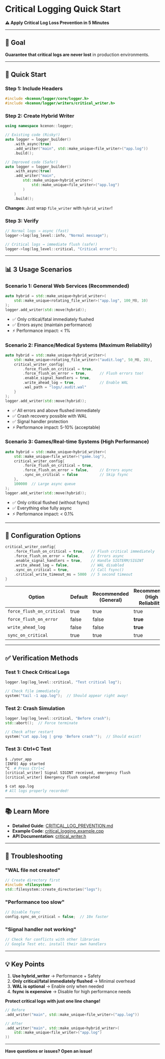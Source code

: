 # Critical Logging Quick Start

**⚠️ Apply Critical Log Loss Prevention in 5 Minutes**

---

## 🎯 Goal

**Guarantee that critical logs are never lost** in production environments.

---

## 🚀 Quick Start

### Step 1: Include Headers

```cpp
#include <kcenon/logger/core/logger.h>
#include <kcenon/logger/writers/critical_writer.h>
```

### Step 2: Create Hybrid Writer

```cpp
using namespace kcenon::logger;

// Existing code (Risky!)
auto logger = logger_builder()
    .with_async(true)
    .add_writer("main", std::make_unique<file_writer>("app.log"))
    .build();

// Improved code (Safe!)
auto logger = logger_builder()
    .with_async(true)
    .add_writer("main",
        std::make_unique<hybrid_writer>(
            std::make_unique<file_writer>("app.log")
        )
    )
    .build();
```

**Changes**: Just wrap `file_writer` with `hybrid_writer`!

### Step 3: Verify

```cpp
// Normal logs → async (fast)
logger->log(log_level::info, "Normal message");

// Critical logs → immediate flush (safe!)
logger->log(log_level::critical, "Critical error");
```

---

## 📊 3 Usage Scenarios

### Scenario 1: General Web Services (Recommended)

```cpp
auto hybrid = std::make_unique<hybrid_writer>(
    std::make_unique<rotating_file_writer>("app.log", 100_MB, 10)
);
logger.add_writer(std::move(hybrid));
```

- ✅ Only critical/fatal immediately flushed
- ✅ Errors async (maintain performance)
- ⚡ Performance impact: < 1%

### Scenario 2: Finance/Medical Systems (Maximum Reliability)

```cpp
auto hybrid = std::make_unique<hybrid_writer>(
    std::make_unique<rotating_file_writer>("audit.log", 50_MB, 20),
    critical_writer_config{
        .force_flush_on_critical = true,
        .force_flush_on_error = true,      // Flush errors too!
        .enable_signal_handlers = true,
        .write_ahead_log = true,           // Enable WAL
        .wal_path = "logs/.audit.wal"
    }
);
logger.add_writer(std::move(hybrid));
```

- ✅ All errors and above flushed immediately
- ✅ Crash recovery possible with WAL
- ✅ Signal handler protection
- ⚡ Performance impact: 5-10% (acceptable)

### Scenario 3: Games/Real-time Systems (High Performance)

```cpp
auto hybrid = std::make_unique<hybrid_writer>(
    std::make_unique<file_writer>("game.log"),
    critical_writer_config{
        .force_flush_on_critical = true,
        .force_flush_on_error = false,     // Errors async
        .sync_on_critical = false          // Skip fsync
    },
    100000  // Large async queue
);
logger.add_writer(std::move(hybrid));
```

- ✅ Only critical flushed (without fsync)
- ✅ Everything else fully async
- ⚡ Performance impact: < 0.1%

---

## 🔧 Configuration Options

```cpp
critical_writer_config{
    .force_flush_on_critical = true,   // Flush critical immediately
    .force_flush_on_error = false,     // Errors async
    .enable_signal_handlers = true,    // Handle SIGTERM/SIGINT
    .write_ahead_log = false,          // WAL disabled
    .sync_on_critical = true,          // Call fsync()
    .critical_write_timeout_ms = 5000  // 5 second timeout
}
```

| Option | Default | Recommended (General) | Recommended (High Reliability) |
|--------|---------|----------------------|-------------------------------|
| `force_flush_on_critical` | true | true | true |
| `force_flush_on_error` | false | false | **true** |
| `write_ahead_log` | false | false | **true** |
| `sync_on_critical` | true | true | true |

---

## ✅ Verification Methods

### Test 1: Check Critical Logs

```cpp
logger.log(log_level::critical, "Test critical log");

// Check file immediately
system("tail -1 app.log");  // Should appear right away!
```

### Test 2: Crash Simulation

```cpp
logger.log(log_level::critical, "Before crash");
std::abort();  // Force terminate

// Check after restart
system("cat app.log | grep 'Before crash'");  // Should exist!
```

### Test 3: Ctrl+C Test

```bash
$ ./your_app
[INFO] App started
^C  # Press Ctrl+C
[critical_writer] Signal SIGINT received, emergency flush
[critical_writer] Emergency flush completed

$ cat app.log
# All logs properly recorded!
```

---

## 📚 Learn More

- **Detailed Guide**: [CRITICAL_LOG_PREVENTION.md](CRITICAL_LOG_PREVENTION.md)
- **Example Code**: [critical_logging_example.cpp](../examples/critical_logging_example.cpp)
- **API Documentation**: [critical_writer.h](../include/kcenon/logger/writers/critical_writer.h)

---

## 🐛 Troubleshooting

### "WAL file not created"

```cpp
// Create directory first
#include <filesystem>
std::filesystem::create_directories("logs");
```

### "Performance too slow"

```cpp
// Disable fsync
config.sync_on_critical = false;  // 10x faster
```

### "Signal handler not working"

```cpp
// Check for conflicts with other libraries
// Google Test etc. install their own handlers
```

---

## 💡 Key Points

1. **Use hybrid_writer** → Performance + Safety
2. **Only critical/fatal immediately flushed** → Minimal overhead
3. **WAL is optional** → Enable only when needed
4. **fsync is expensive** → Disable for high performance needs

**Protect critical logs with just one line change!**

```cpp
// Before
.add_writer("main", std::make_unique<file_writer>("app.log"))

// After
.add_writer("main", std::make_unique<hybrid_writer>(
    std::make_unique<file_writer>("app.log")
))
```

---

**Have questions or issues? Open an issue!**
